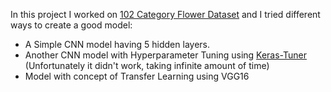 In this project I worked on [102 Category Flower Dataset](https://www.robots.ox.ac.uk/~vgg/data/flowers/102/) and I tried different ways to create a good model:
 - A Simple CNN model having 5 hidden layers.
 - Another CNN model with Hyperparameter Tuning using [Keras-Tuner](https://keras.io/keras_tuner/) (Unfortunately it didn't work, taking infinite amount of time)
 - Model with concept of Transfer Learning using VGG16
